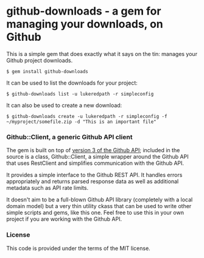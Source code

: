 # github-downloads - a gem for managing your downloads, on Github

This is a simple gem that does exactly what it says on the tin: manages your Github project downloads.

    $ gem install github-downloads

It can be used to list the downloads for your project:

    $ github-downloads list -u lukeredpath -r simpleconfig
  
It can also be used to create a new download:

    $ github-downloads create -u lukeredpath -r simpleconfig -f ~/myproject/somefile.zip -d "This is an important file"
  
### Github::Client, a generic Github API client

The gem is built on top of [version 3 of the Github API](http://developer.github.com/v3/); included in the source is a class, Github::Client, a simple wrapper around the Github API that uses RestClient and simplifies communication with the Github API. 

It provides a simple interface to the Github REST API. It handles errors appropriately and returns parsed response data as well as additional metadata such as API rate limits. 

It doesn't aim to be a full-blown Github API library (completely with a local domain model) but a very thin utility ckass that can be used to write other simple scripts and gems, like this one. Feel free to use this in your own project if you are working with the Github API.

### License

This code is provided under the terms of the MIT license.
